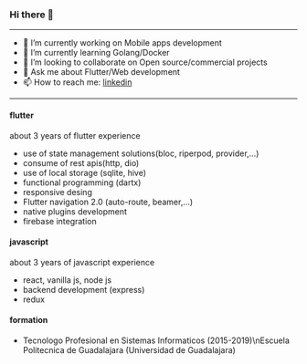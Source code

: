 ### Hi there 👋
---

- 🔭 I’m currently working on Mobile apps development
- 🌱 I’m currently learning Golang/Docker
- 👯 I’m looking to collaborate on Open source/commercial projects
- 💬 Ask me about Flutter/Web development
- 📫 How to reach me: [linkedin](https://www.linkedin.com/in/daniel-alberto-d%C3%ADaz-gonz%C3%A1lez-111950180/)

---

#### flutter

about 3 years of flutter experience

* use of state management solutions(bloc, riperpod, provider,...)
* consume of rest apis(http, dio)
* use of local storage (sqlite, hive)
* functional programming (dartx)
* responsive desing
* Flutter navigation 2.0 (auto-route, beamer,...)
* native plugins development
* firebase integration

#### javascript

about 3 years of javascript experience

* react, vanilla js, node js
* backend development (express)
* redux

#### formation

* Tecnologo Profesional en Sistemas Informaticos (2015-2019)\nEscuela Politecnica de Guadalajara (Universidad de Guadalajara)
  

<!--![Anurag's GitHub stats](https://github-readme-stats.vercel.app/api?username=DanielDiaz18)-->

<!-- ![Top Langs](https://github-readme-stats.vercel.app/api/top-langs/?username=DanielDiaz18)-->
